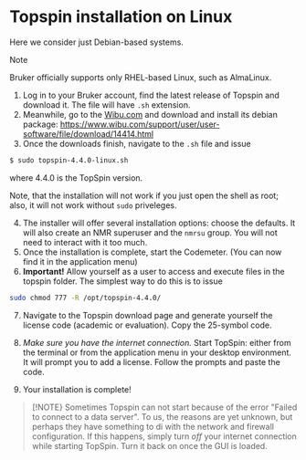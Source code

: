 # Topspin installation on Linux 

Here we consider just Debian-based systems. 
> [!NOTE]
> Bruker officially supports only RHEL-based Linux, such as AlmaLinux. 

1. Log in to your Bruker account, find the latest release of Topspin and download it. The file will have `.sh` extension. 
2. Meanwhile, go to the [Wibu.com](https://www.wibu.com/support/user/user-software.html) 
and download and install its debian package: https://www.wibu.com/support/user/user-software/file/download/14414.html 
3. Once the downloads finish, navigate to the `.sh` file and issue 

```bash
$ sudo topspin-4.4.0-linux.sh
```
where 4.4.0 is the TopSpin version.

Note, that the installation will not work if you just open the shell as root; also, it will not work without `sudo` priveleges.

4. The installer will offer several installation options: choose the defaults. It will also create an NMR superuser and the `nmrsu` group. You will not need to interact with it too much.
5. Once the installation is complete, start the Codemeter. (You can now find it in the application menu)
6. **Important!** Allow yourself as a user to access and execute files in the topspin folder. The simplest way to do this is to issue

```bash
sudo chmod 777 -R /opt/topspin-4.4.0/
```
7. Navigate to the Topspin download page and generate yourself the license code (academic or evaluation). Copy the 25-symbol code. 
8. *Make sure you have the internet connection.* Start TopSpin: either from the terminal or from the application menu in your desktop environment. It will prompt you to add a license. Follow the prompts and paste the code.

9. Your installation is complete!

> [!NOTE}
> Sometimes Topspin can not start because of the error "Failed to connect to a data server". To us, the reasons are yet unknown, but perhaps they have something to di with the network and firewall configuration. If this happens, simply turn *off* your internet connection while starting TopSpin. Turn it back on once the GUI is loaded. 
